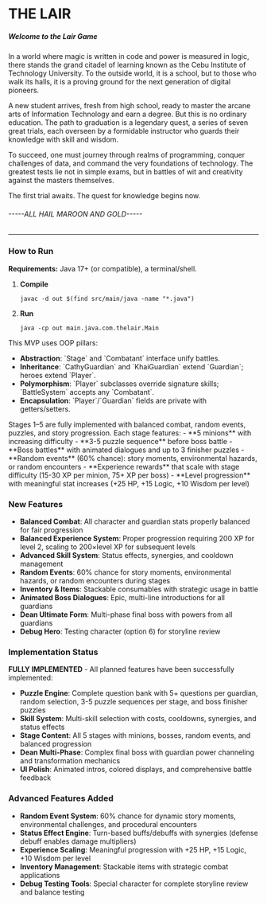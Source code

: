 <h1>THE LAIR</h1>
<h5>Welcome to the Lair Game</h5>

In a world where magic is written in code and power is measured in logic, there stands the grand citadel of learning known as the Cebu Institute of Technology University. To the outside world, it is a school, but to those who walk its halls, it is a proving ground for the next generation of digital pioneers.

A new student arrives, fresh from high school, ready to master the arcane arts of Information Technology and earn a degree. But this is no ordinary education. The path to graduation is a legendary quest, a series of seven great trials, each overseen by a formidable instructor who guards their knowledge with skill and wisdom.

To succeed, one must journey through realms of programming, conquer challenges of data, and command the very foundations of technology. The greatest tests lie not in simple exams, but in battles of wit and creativity against the masters themselves.

The first trial awaits. The quest for knowledge begins now.

<h6> -----ALL HAIL MAROON AND GOLD-----</h6>

<hr/>

<h3>How to Run</h3>

<p><b>Requirements:</b> Java 17+ (or compatible), a terminal/shell.</p>

<ol>
<li><b>Compile</b>
<pre><code>javac -d out $(find src/main/java -name "*.java")
</code></pre>
</li>
<li><b>Run</b>
<pre><code>java -cp out main.java.com.thelair.Main
</code></pre>
</li>
</ol>

<p>
This MVP uses OOP pillars:
<ul>
<li><b>Abstraction</b>: `Stage<T extends Guardian>` and `Combatant` interface unify battles.</li>
<li><b>Inheritance</b>: `CathyGuardian` and `KhaiGuardian` extend `Guardian`; heroes extend `Player`.</li>
<li><b>Polymorphism</b>: `Player` subclasses override signature skills; `BattleSystem` accepts any `Combatant`.</li>
<li><b>Encapsulation</b>: `Player`/`Guardian` fields are private with getters/setters.</li>
</ul>
</p>

<p>Stages 1–5 are fully implemented with balanced combat, random events, puzzles, and story progression. Each stage features:
- **5 minions** with increasing difficulty
- **3-5 puzzle sequence** before boss battle 
- **Boss battles** with animated dialogues and up to 3 finisher puzzles
- **Random events** (60% chance): story moments, environmental hazards, or random encounters
- **Experience rewards** that scale with stage difficulty (15-30 XP per minion, 75+ XP per boss)
- **Level progression** with meaningful stat increases (+25 HP, +15 Logic, +10 Wisdom per level)</p>

<h3>New Features</h3>
<ul>
<li><b>Balanced Combat</b>: All character and guardian stats properly balanced for fair progression</li>
<li><b>Balanced Experience System</b>: Proper progression requiring 200 XP for level 2, scaling to 200×level XP for subsequent levels</li>
<li><b>Advanced Skill System</b>: Status effects, synergies, and cooldown management</li>
<li><b>Random Events</b>: 60% chance for story moments, environmental hazards, or random encounters during stages</li>
<li><b>Inventory & Items</b>: Stackable consumables with strategic usage in battle</li>
<li><b>Animated Boss Dialogues</b>: Epic, multi-line introductions for all guardians</li>
<li><b>Dean Ultimate Form</b>: Multi-phase final boss with powers from all guardians</li>
<li><b>Debug Hero</b>: Testing character (option 6) for storyline review</li>
</ul>

<h3>Implementation Status</h3>
<p><b>FULLY IMPLEMENTED</b> - All planned features have been successfully implemented:</p>
<ul>
<li><b>Puzzle Engine</b>: Complete question bank with 5+ questions per guardian, random selection, 3-5 puzzle sequences per stage, and boss finisher puzzles</li>
<li><b>Skill System</b>: Multi-skill selection with costs, cooldowns, synergies, and status effects</li>
<li><b>Stage Content</b>: All 5 stages with minions, bosses, random events, and balanced progression</li>
<li><b>Dean Multi-Phase</b>: Complex final boss with guardian power channeling and transformation mechanics</li>
<li><b>UI Polish</b>: Animated intros, colored displays, and comprehensive battle feedback</li>
</ul>

<h3>Advanced Features Added</h3>
<ul>
<li><b>Random Event System</b>: 60% chance for dynamic story moments, environmental challenges, and procedural encounters</li>
<li><b>Status Effect Engine</b>: Turn-based buffs/debuffs with synergies (defense debuff enables damage multipliers)</li>
<li><b>Experience Scaling</b>: Meaningful progression with +25 HP, +15 Logic, +10 Wisdom per level</li>
<li><b>Inventory Management</b>: Stackable items with strategic combat applications</li>
<li><b>Debug Testing Tools</b>: Special character for complete storyline review and balance testing</li>
</ul>
